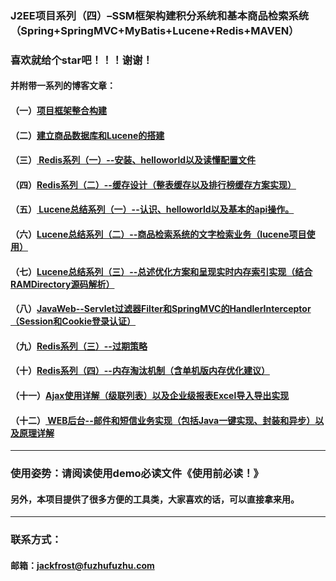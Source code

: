 ﻿### J2EE项目系列（四）–SSM框架构建积分系统和基本商品检索系统（Spring+SpringMVC+MyBatis+Lucene+Redis+MAVEN）
### 喜欢就给个star吧！！！谢谢！
#### 并附带一系列的博客文章：
#### （一）[项目框架整合构建](http://blog.csdn.net/Jack__Frost/article/details/68932117)
#### （二）[建立商品数据库和Lucene的搭建](http://blog.csdn.net/jack__frost/article/details/68947868)
#### （三）[ Redis系列（一）--安装、helloworld以及读懂配置文件](http://blog.csdn.net/jack__frost/article/details/67633975)
#### （四）[Redis系列（二）--缓存设计（整表缓存以及排行榜缓存方案实现）](http://blog.csdn.net/jack__frost/article/details/69568610)
#### （五）[ Lucene总结系列（一）--认识、helloworld以及基本的api操作。](http://blog.csdn.net/Jack__Frost/article/details/70156391)
#### （六）[Lucene总结系列（二）--商品检索系统的文字检索业务（lucene项目使用）](http://blog.csdn.net/Jack__Frost/article/details/70176553)
#### （七）[Lucene总结系列（三）--总述优化方案和呈现实时内存索引实现（结合RAMDirectory源码解析）](http://blog.csdn.net/jack__frost/article/details/70215598)
#### （八）[JavaWeb--Servlet过滤器Filter和SpringMVC的HandlerInterceptor（Session和Cookie登录认证）](http://blog.csdn.net/jack__frost/article/details/71158139)
#### （九）[Redis系列（三）--过期策略](http://blog.csdn.net/jack__frost/article/details/71216098)
#### （十）[Redis系列（四）--内存淘汰机制（含单机版内存优化建议）](http://blog.csdn.net/jack__frost/article/details/72478400)
#### （十一）[Ajax使用详解（级联列表）以及企业级报表Excel导入导出实现](http://blog.csdn.net/jack__frost/article/details/72743057)
#### （十二）[ WEB后台--邮件和短信业务实现（包括Java一键实现、封装和异步）以及原理详解](http://blog.csdn.net/jack__frost/article/details/73780106)
***
### 使用姿势：请阅读使用demo必读文件《使用前必读！》
#### 另外，本项目提供了很多方便的工具类，大家喜欢的话，可以直接拿来用。
***
### 联系方式：
#### 邮箱：jackfrost@fuzhufuzhu.com
